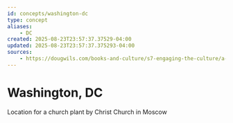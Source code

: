 ```yaml
---
id: concepts/washington-dc
type: concept
aliases:
    - DC
created: 2025-08-23T23:57:37.37529-04:00
updated: 2025-08-23T23:57:37.375293-04:00
sources:
    - https://dougwils.com/books-and-culture/s7-engaging-the-culture/a-mission-to-babylon.html
---
```


# Washington, DC

Location for a church plant by Christ Church in Moscow

